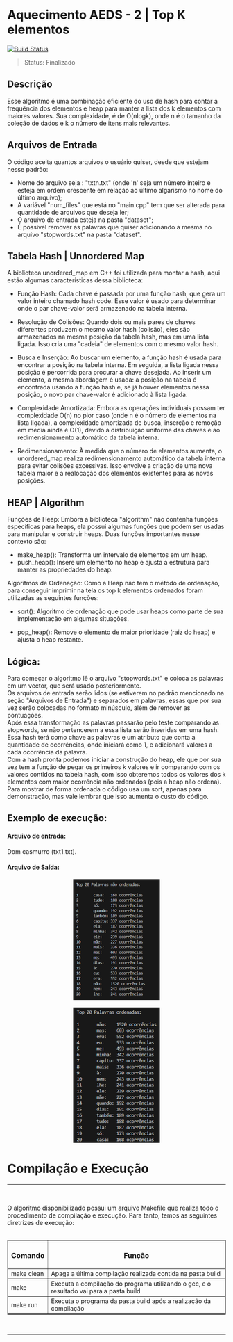 # Aquecimento AEDS - 2 | Top K elementos
[![Build Status](https://img.shields.io/badge/C%2B%2B-Language-green)](https://travis-ci.org/joemccann/dillinger)

>Status: Finalizado

## Descrição
Esse algoritmo é uma combinação eficiente do uso de hash para contar a frequência dos
elementos e heap para manter a lista dos k elementos com maiores valores. Sua complexidade, é de O(nlogk), onde n é o tamanho da coleção de dados
e k o número de itens mais relevantes.

## Arquivos de Entrada
O código aceita quantos arquivos o usuário quiser, desde que estejam nesse padrão:
- Nome do arquivo seja : "txtn.txt" (onde 'n' seja um número inteiro e esteja em ordem crescente em relação ao último algarismo no nome do último arquivo);
- A variável "num_files" que está no "main.cpp" tem que ser alterada para quantidade de arquivos que deseja ler;
- O arquivo de entrada esteja na pasta "dataset";
- É possível remover as palavras que quiser adicionando a mesma no arquivo "stopwords.txt" na pasta "dataset".

## Tabela Hash | Unnordered Map

A biblioteca unordered_map em C++ foi utilizada para montar a hash, aqui estão algumas características dessa biblioteca:

+ Função Hash: Cada chave é passada por uma função hash, que gera um valor inteiro chamado hash code. Esse valor é usado para determinar onde o par chave-valor será armazenado na tabela interna.

+ Resolução de Colisões: Quando dois ou mais pares de chaves diferentes produzem o mesmo valor hash (colisão), eles são armazenados na mesma posição da tabela hash, mas em uma lista ligada. Isso cria uma "cadeia" de elementos com o mesmo valor hash.

+ Busca e Inserção: Ao buscar um elemento, a função hash é usada para encontrar a posição na tabela interna. Em seguida, a lista ligada nessa posição é percorrida para procurar a chave desejada. Ao inserir um elemento, a mesma abordagem é usada: a posição na tabela é encontrada usando a função hash e, se já houver elementos nessa posição, o novo par chave-valor é adicionado à lista ligada.

+ Complexidade Amortizada: Embora as operações individuais possam ter complexidade O(n) no pior caso (onde n é o número de elementos na lista ligada), a complexidade amortizada de busca, inserção e remoção em média ainda é O(1), devido à distribuição uniforme das chaves e ao redimensionamento automático da tabela interna.

+ Redimensionamento: À medida que o número de elementos aumenta, o unordered_map realiza redimensionamento automático da tabela interna para evitar colisões excessivas. Isso envolve a criação de uma nova tabela maior e a realocação dos elementos existentes para as novas posições.

## HEAP | Algorithm

Funções de Heap:
Embora a biblioteca "algorithm" não contenha funções específicas para heaps, ela possui algumas funções que podem ser usadas para manipular e construir heaps. Duas funções importantes nesse contexto são:

+ make_heap(): Transforma um intervalo de elementos em um heap.
+ push_heap(): Insere um elemento no heap e ajusta a estrutura para manter as propriedades do heap.

Algoritmos de Ordenação:
Como a Heap não tem o método de ordenação, para conseguir imprimir na tela os top k elementos ordenados foram utilizadas as seguintes funções:

+ sort(): Algoritmo de ordenação que pode usar heaps como parte de sua implementação em algumas situações.

+ pop_heap(): Remove o elemento de maior prioridade (raiz do heap) e ajusta o heap restante.

## Lógica:
Para começar o algoritmo lê o arquivo "stopwords.txt" e coloca as palavras em um vector, que será usado posteriormente.<br>
Os arquivos de entrada serão lidos (se estiverem no padrão mencionado na seção "Arquivos de Entrada") e separados em palavras, essas que por sua vez serão colocadas no formato minúsculo, além de remover as pontuações.<br>
Após essa transformação as palavras passarão pelo teste comparando as stopwords, se não pertencerem a essa lista serão inseridas em uma hash.<br>
Essa hash terá como chave as palavras e um atributo que conta a quantidade de ocorrências, onde iniciará como 1, e adicionará valores a cada ocorrência da palavra.<br>
Com a hash pronta podemos iniciar a construção do heap, ele que por sua vez tem a função de pegar os primeiros k valores e ir comparando com os valores contidos na tabela hash, com isso obteremos todos os valores dos k elementos com maior ocorrência não ordenados (pois a heap não ordena).<br>
Para mostrar de forma ordenada o código usa um sort, apenas para demonstração, mas vale lembrar que isso aumenta o custo do código.

## Exemplo de execução:

#### Arquivo de entrada:

 Dom casmurro (txt1.txt).

#### Arquivo de Saída:

<p align="center">
  <img src="img/SaídaHEAP.png" width="200" title="Começou o jogo">
</p>

<p align="center">
  <img src="img/SaidaOrdenada.png" width="200" title="Input data">
</p>


# Compilação e Execução
<hr>
<br>

O algoritmo disponibilizado possui um arquivo Makefile que realiza todo o procedimento de compilação e execução. Para tanto, temos as seguintes diretrizes de execução:
<br>
<br>
<body>
    <table border="1px" align="center">
        <tr >
            <td align="center"><h3>Comando</h3></td>
            <td align="center"><h3>Função</h3></td>
        </tr>
        <tr>
            <td>make clean</td>
            <td>Apaga a última compilação realizada contida na pasta build</td>
        </tr>
        <tr>
            <td>make</td>
            <td>Executa a compilação do programa utilizando o gcc, e o resultado vai para a pasta build</td>
        </tr>
        <tr>
            <td>make run</td>
            <td>Executa o programa da pasta build após a realização da compilação</td>
        </tr>
    </table>
</body>
<br>
<hr>